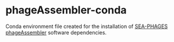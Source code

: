 # phageAssembler-conda
Conda environment file created for the installation of [SEA-PHAGES phageAssembler](https://github.com/SEA-PHAGES/phageAssembler) software dependencies.
